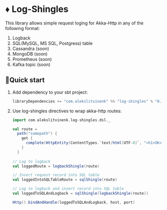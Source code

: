 # ♦️ Log-Shingles

This library allows simple request loging for Akka-Http in any of the following format:
1. Logback
2. SQL(MySQL, MS SQL, Postgress) table
3. Cassandra (soon)
4. MongoDB (soon)
5. Prometheus (soon)
6. Kafka topic (soon)

## 🚀Quick start
1. Add dependency to your sbt project:
   ```scala
   libraryDependencies += "com.alekslitvinenk" %% "log-shingles" % "0.1",
   ```
 2. Use log-shingles directives to wrap akka-http routes:
    ```scala
    import com.alekslitvinenk.log-shingles.dsl._
    
    val route =
      path("somepath") {
        get {
          complete(HttpEntity(ContentTypes.`text/html(UTF-8)`, "<h1>OK</h1>"))
        }
      }
      
    // Log to logback
    val loggedRoute = logbackShingle(route)
    
    // Insert request record into SQL table
    val loggedIntoSQLTableRoute = sqlShingle(route)
    
    // Log to logback and insert record into SQL table
    val loggedToSQLAndLogback = sqlShingle(logbackShingle(route))
    
    Http().bindAndHandle(loggedToSQLAndLogback, host, port)
    ```
